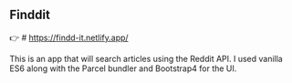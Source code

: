 ## Finddit

 👉  # https://findd-it.netlify.app/ 

 This is an app that will search articles using the Reddit API. 
 I used vanilla ES6 along with the Parcel bundler and Bootstrap4 for the UI.
